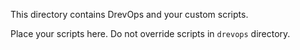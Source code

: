 This directory contains DrevOps and your custom scripts.

Place your scripts here. Do not override scripts in `drevops` directory.
